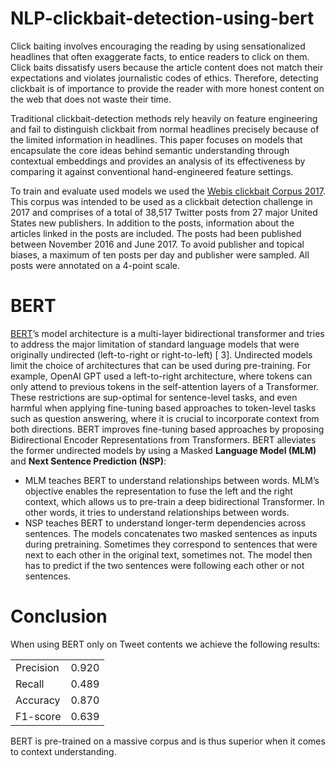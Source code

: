 # NLP-clickbait-detection-using-bert

Click baiting involves encouraging the reading by using sensationalized headlines that often exaggerate facts, to entice readers to click on them. Click baits dissatisfy users because the article content does not match their expectations and violates journalistic codes of ethics. Therefore, detecting clickbait is of importance to provide the reader with more honest content on the web that does not waste their time.

Traditional clickbait-detection methods rely heavily on feature engineering and fail to distinguish clickbait from normal headlines precisely because of the limited information in headlines. This paper focuses on models that encapsulate the core ideas behind semantic understanding through contextual embeddings and provides an analysis of its effectiveness by comparing it against conventional hand-engineered feature settings.

To train and evaluate used models we used the [Webis clickbait Corpus 2017](https://webis.de/data/webis-clickbait-17.html). This corpus was intended to be used as a clickbait detection challenge in 2017 and comprises of a total of 38,517 Twitter posts from 27 major United States new publishers. In addition to the posts, information about the articles linked in the posts are included. The posts had been published between November 2016 and June 2017. To avoid publisher and topical biases, a maximum of ten posts per day and publisher were sampled. All posts were annotated on a 4-point scale.

# BERT
[BERT](https://arxiv.org/abs/1810.04805)’s model architecture is a multi-layer bidirectional transformer and tries to address the major limitation of standard language models that were originally undirected (left-to-right or right-to-left) [ 3]. Undirected models limit the choice of architectures that can be used during pre-training. For example, OpenAI GPT used a left-to-right architecture, where tokens can only attend to previous tokens in the self-attention layers of a Transformer. These restrictions are sup-optimal for sentence-level tasks, and even harmful when applying fine-tuning based approaches to token-level tasks such as question answering, where it is crucial to incorporate context from both directions. BERT improves fine-tuning based approaches by proposing Bidirectional Encoder Representations from Transformers. BERT alleviates the former undirected models by using a Masked **Language Model (MLM)** and **Next Sentence Prediction (NSP)**:
- MLM teaches BERT to understand relationships between words. MLM’s objective enables the representation
to fuse the left and the right context, which allows us to pre-train a deep bidirectional Transformer. In other
words, it tries to understand relationships between words.
- NSP teaches BERT to understand longer-term dependencies across sentences. The models concatenates two
masked sentences as inputs during pretraining. Sometimes they correspond to sentences that were next to each
other in the original text, sometimes not. The model then has to predict if the two sentences were following
each other or not sentences.

# Conclusion
When using BERT only on Tweet contents we achieve the following results:

|   |   |
|---|---|
| Precision | 0.920 |
| Recall | 0.489 |
| Accuracy | 0.870 |
| F1-score | 0.639 |


BERT is pre-trained on a massive corpus and is thus superior when it comes to context understanding.